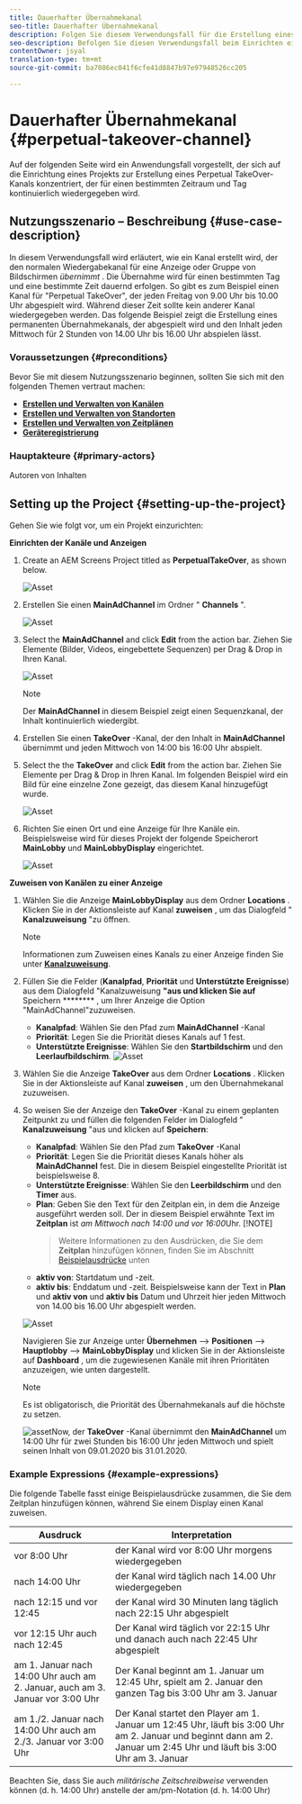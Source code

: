 ```yaml
---
title: Dauerhafter Übernahmekanal
seo-title: Dauerhafter Übernahmekanal
description: Folgen Sie diesem Verwendungsfall für die Erstellung eines permanenten TakeOver-Kanals.
seo-description: Befolgen Sie diesen Verwendungsfall beim Einrichten eines Projekts, das einen permanenten TakeOver-Kanal erstellt, der für einen bestimmten Tag und eine bestimmte Zeit kontinuierlich wiedergegeben wird.
contentOwner: jsyal
translation-type: tm+mt
source-git-commit: ba7086ec041f6cfe41d8847b97e97948526cc205

---
```



# Dauerhafter Übernahmekanal {#perpetual-takeover-channel}

Auf der folgenden Seite wird ein Anwendungsfall vorgestellt, der sich auf die Einrichtung eines Projekts zur Erstellung eines Perpetual TakeOver-Kanals konzentriert, der für einen bestimmten Zeitraum und Tag kontinuierlich wiedergegeben wird.

## Nutzungsszenario – Beschreibung {#use-case-description}

In diesem Verwendungsfall wird erläutert, wie ein Kanal erstellt wird, der den normalen Wiedergabekanal für eine Anzeige oder Gruppe von Bildschirmen *übernimmt* . Die Übernahme wird für einen bestimmten Tag und eine bestimmte Zeit dauernd erfolgen.
So gibt es zum Beispiel einen Kanal für &quot;Perpetual TakeOver&quot;, der jeden Freitag von 9.00 Uhr bis 10.00 Uhr abgespielt wird. Während dieser Zeit sollte kein anderer Kanal wiedergegeben werden. Das folgende Beispiel zeigt die Erstellung eines permanenten Übernahmekanals, der abgespielt wird und den Inhalt jeden Mittwoch für 2 Stunden von 14.00 Uhr bis 16.00 Uhr abspielen lässt.

### Voraussetzungen {#preconditions}

Bevor Sie mit diesem Nutzungsszenario beginnen, sollten Sie sich mit den folgenden Themen vertraut machen:

* **[Erstellen und Verwalten von Kanälen](managing-channels.md)**
* **[Erstellen und Verwalten von Standorten](managing-locations.md)**
* **[Erstellen und Verwalten von Zeitplänen](managing-schedules.md)**
* **[Geräteregistrierung](device-registration.md)**

### Hauptakteure {#primary-actors}

Autoren von Inhalten

## Setting up the Project {#setting-up-the-project}

Gehen Sie wie folgt vor, um ein Projekt einzurichten:

**Einrichten der Kanäle und Anzeigen**

1. Create an AEM Screens Project titled as **PerpetualTakeOver**, as shown below.

   ![Asset](assets/p_usecase1.png)

1. Erstellen Sie einen **MainAdChannel** im Ordner &quot; **Channels** &quot;.

   ![Asset](assets/p_usecase2.png)

1. Select the **MainAdChannel** and click **Edit** from the action bar. Ziehen Sie Elemente (Bilder, Videos, eingebettete Sequenzen) per Drag &amp; Drop in Ihren Kanal.

   ![Asset](assets/p_usecase3.png)


   >[!NOTE]
   >Der **MainAdChannel** in diesem Beispiel zeigt einen Sequenzkanal, der Inhalt kontinuierlich wiedergibt.

1. Erstellen Sie einen **TakeOver** -Kanal, der den Inhalt in **MainAdChannel** übernimmt und jeden Mittwoch von 14:00 bis 16:00 Uhr abspielt.

1. Select the the **TakeOver** and click **Edit** from the action bar. Ziehen Sie Elemente per Drag &amp; Drop in Ihren Kanal. Im folgenden Beispiel wird ein Bild für eine einzelne Zone gezeigt, das diesem Kanal hinzugefügt wurde.

   ![Asset](assets/p_usecase4.png)

1. Richten Sie einen Ort und eine Anzeige für Ihre Kanäle ein. Beispielsweise wird für dieses Projekt der folgende Speicherort **MainLobby** und **MainLobbyDisplay** eingerichtet.

   ![Asset](assets/p_usecase5.png)

**Zuweisen von Kanälen zu einer Anzeige**

1. Wählen Sie die Anzeige **MainLobbyDisplay** aus dem Ordner **Locations** . Klicken Sie in der Aktionsleiste auf Kanal **zuweisen** , um das Dialogfeld &quot; **Kanalzuweisung** &quot;zu öffnen.

   >[!NOTE]
   >Informationen zum Zuweisen eines Kanals zu einer Anzeige finden Sie unter **[Kanalzuweisung](channel-assignment.md)**.

1. Füllen Sie die Felder (**Kanalpfad**, **Priorität** und **Unterstützte Ereignisse**) aus dem Dialogfeld &quot;Kanalzuweisung **&quot;aus und klicken Sie auf** Speichern ******** , um Ihrer Anzeige die Option &quot;MainAdChannel&quot;zuzuweisen.

   * **Kanalpfad**: Wählen Sie den Pfad zum **MainAdChannel** -Kanal
   * **Priorität**: Legen Sie die Priorität dieses Kanals auf 1 fest.
   * **Unterstützte Ereignisse**: Wählen Sie den **Startbildschirm** und den **Leerlaufbildschirm**.
   ![Asset](assets/p_usecase6.png)

1. Wählen Sie die Anzeige **TakeOver** aus dem Ordner **Locations** . Klicken Sie in der Aktionsleiste auf Kanal **zuweisen** , um den Übernahmekanal zuzuweisen.

1. So weisen Sie der Anzeige den **TakeOver** -Kanal zu einem geplanten Zeitpunkt zu und füllen die folgenden Felder im Dialogfeld &quot; **Kanalzuweisung** &quot;aus und klicken auf **Speichern**:

   * **Kanalpfad**: Wählen Sie den Pfad zum **TakeOver** -Kanal
   * **Priorität**: Legen Sie die Priorität dieses Kanals höher als **MainAdChannel** fest. Die in diesem Beispiel eingestellte Priorität ist beispielsweise 8.
   * **Unterstützte Ereignisse**: Wählen Sie den **Leerbildschirm** und den **Timer** aus.
   * **Plan**: Geben Sie den Text für den Zeitplan ein, in dem die Anzeige ausgeführt werden soll. Der in diesem Beispiel erwähnte Text im **Zeitplan** ist *am Mittwoch nach 14:00 und vor 16:00*Uhr.
      [!NOTE]
      > Weitere Informationen zu den Ausdrücken, die Sie dem **Zeitplan** hinzufügen können, finden Sie im Abschnitt [Beispielausdrücke](#example-expressions) unten
   * **aktiv von**: Startdatum und -zeit.
   * **aktiv bis**: Enddatum und -zeit.
   Beispielsweise kann der Text in **Plan** und **aktiv von** und **aktiv bis** Datum und Uhrzeit hier jeden Mittwoch von 14.00 bis 16.00 Uhr abgespielt werden.


   ![Asset](assets/p_usecase7.png)

   Navigieren Sie zur Anzeige unter **Übernehmen** —> **Positionen** —> **Hauptlobby** —> **MainLobbyDisplay** und klicken Sie in der Aktionsleiste auf **Dashboard** , um die zugewiesenen Kanäle mit ihren Prioritäten anzuzeigen, wie unten dargestellt.

   >[!NOTE]
   >Es ist obligatorisch, die Priorität des Übernahmekanals auf die höchste zu setzen.

   ![asset](assets/p_usecase8.png)Now, der **TakeOver** -Kanal übernimmt den **MainAdChannel** um 14:00 Uhr für zwei Stunden bis 16:00 Uhr jeden Mittwoch und spielt seinen Inhalt von 09.01.2020 bis 31.01.2020.

### Example Expressions {#example-expressions}

Die folgende Tabelle fasst einige Beispielausdrücke zusammen, die Sie dem Zeitplan hinzufügen können, während Sie einem Display einen Kanal zuweisen.

| **Ausdruck** | **Interpretation** |
|---|---|
| vor 8:00 Uhr | der Kanal wird vor 8:00 Uhr morgens wiedergegeben |
| nach 14:00 Uhr | der Kanal wird täglich nach 14.00 Uhr wiedergegeben |
| nach 12:15 und vor 12:45 | der Kanal wird 30 Minuten lang täglich nach 22:15 Uhr abgespielt |
| vor 12:15 Uhr auch nach 12:45 | Der Kanal wird täglich vor 22:15 Uhr und danach auch nach 22:45 Uhr abgespielt |
| am 1. Januar nach 14:00 Uhr auch am 2. Januar, auch am 3. Januar vor 3:00 Uhr | Der Kanal beginnt am 1. Januar um 12:45 Uhr, spielt am 2. Januar den ganzen Tag bis 3:00 Uhr am 3. Januar |
| am 1./2. Januar nach 14:00 Uhr auch am 2./3. Januar vor 3:00 Uhr | Der Kanal startet den Player am 1. Januar um 12:45 Uhr, läuft bis 3:00 Uhr am 2. Januar und beginnt dann am 2. Januar um 2:45 Uhr und läuft bis 3:00 Uhr am 3. Januar |

Beachten Sie, dass Sie auch _militärische Zeitschreibweise_ verwenden können (d. h. 14:00 Uhr) anstelle der am/pm-Notation (d. h. 14:00 Uhr)
